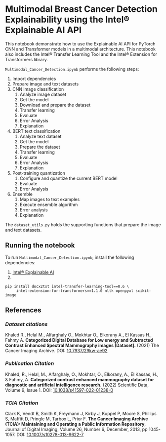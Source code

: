 # Multimodal Breast Cancer Detection Explainability using the Intel® Explainable AI  API

This notebook demonstrate how to use the Explainable AI API for PyTorch CNN and Transformer models in a multimodal architecture. This notebook also includes the Intel® Transfer Learning Tool and the Intel® Extension for Transformers library.

`Multimodal_Cancer_Detection.ipynb` performs the following steps:
1. Import dependencies
2. Prepare image and text datasets
3. CNN image classification
    1. Analyze image dataset
    2. Get the model
    3. Download and prepare the dataset
    4. Transfer learning
    5. Evaluate
    6. Error Analysis
    7. Explanation
4. BERT text classification
    1. Analyze text dataset
    2. Get the model
    3. Prepare the dataset
    4. Transfer learning
    5. Evaluate
    6. Error Analysis
    7. Explanation
5.  Post-training quantization
    1. Configure and quantize the current BERT model
    2. Evaluate
    3. Error Analysis
6.  Ensemble
    1. Map images to text examples
    2. Execute ensemble algorithm
    3. Error analysis
    4. Explanation

The `dataset_utils.py` holds the supporting functions that prepare the image and text datasets.

## Running the notebook

To run `Multimodal_Cancer_Detection.ipynb`, install the following dependencies:
1. [Intel® Explainable AI](https://github.com/IntelAI/intel-xai-tools)
2. 
``` 
pip install docx2txt intel-transfer-learning-tool==0.6 \
     intel-extension-for-transformers==1.1.0 nltk openpyxl scikit-image
```

## References

### _Dataset citations_
Khaled R., Helal M., Alfarghaly O., Mokhtar O., Elkorany A., El Kassas H., Fahmy A. <b>Categorized Digital Database for Low energy and Subtracted Contrast Enhanced Spectral Mammography images [Dataset].</b> (2021) The Cancer Imaging Archive. DOI:  [10.7937/29kw-ae92](https://doi.org/10.7937/29kw-ae92)

### _Publication Citation_
Khaled, R., Helal, M., Alfarghaly, O., Mokhtar, O., Elkorany, A., El Kassas, H., & Fahmy, A. <b>Categorized contrast enhanced mammography dataset for diagnostic and artificial intelligence research.</b> (2022) Scientific Data, Volume 9, Issue 1. DOI: [10.1038/s41597-022-01238-0](https://doi.org/10.1038/s41597-022-01238-0)

### _TCIA Citation_
Clark K, Vendt B, Smith K, Freymann J, Kirby J, Koppel P, Moore S, Phillips S, Maffitt D, Pringle M, Tarbox L, Prior F. <b>The Cancer Imaging Archive (TCIA): Maintaining and Operating a Public Information Repository</b>, Journal of Digital Imaging, Volume 26, Number 6, December, 2013, pp 1045-1057. DOI: [10.1007/s10278-013-9622-7](https://doi.org/10.1007/s10278-013-9622-7)
